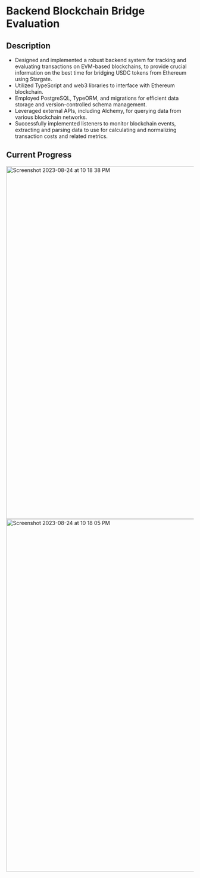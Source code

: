 # Backend Blockchain Bridge Evaluation

## Description
* Designed and implemented a robust backend system for tracking and evaluating transactions on EVM-based blockchains, to provide crucial information on the best time for bridging USDC tokens from Ethereum using Stargate. 
* Utilized TypeScript and web3 libraries to interface with Ethereum blockchain.
* Employed PostgreSQL, TypeORM, and migrations for efficient data storage and version-controlled schema management.
* Leveraged external APIs, including Alchemy, for querying data from various blockchain networks.
* Successfully implemented listeners to monitor blockchain events, extracting and parsing data to use for calculating and normalizing transaction costs and related metrics.


## Current Progress

<img width="945" alt="Screenshot 2023-08-24 at 10 18 38 PM" src="https://github.com/anshisinghh/bridge-evaluation-backend/assets/91299468/ee39f708-0c0f-4189-8e80-c4d28eab382f">

<img width="945" alt="Screenshot 2023-08-24 at 10 18 05 PM" src="https://github.com/anshisinghh/bridge-evaluation-backend/assets/91299468/6ab78187-ee0a-48de-b1f0-c9ab8df9dcb1">

